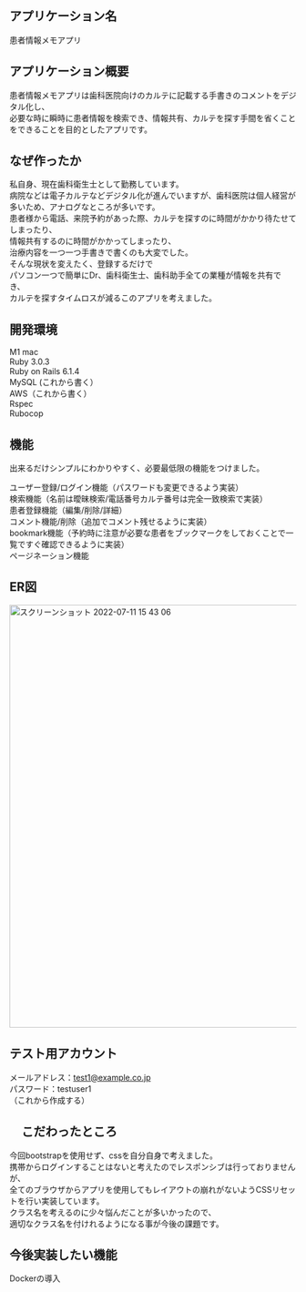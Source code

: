 ## アプリケーション名

患者情報メモアプリ

## アプリケーション概要

患者情報メモアプリは歯科医院向けのカルテに記載する手書きのコメントをデジタル化し、<br>
必要な時に瞬時に患者情報を検索でき、情報共有、カルテを探す手間を省くことをできることを目的としたアプリです。


## なぜ作ったか

私自身、現在歯科衛生士として勤務しています。<br>
病院などは電子カルテなどデジタル化が進んでいますが、歯科医院は個人経営が多いため、アナログなところが多いです。<br>
患者様から電話、来院予約があった際、カルテを探すのに時間がかかり待たせてしまったり、<br>
情報共有するのに時間がかかってしまったり、<br>
治療内容を一つ一つ手書きで書くのも大変でした。<br>
そんな現状を変えたく、登録するだけで<br>
パソコン一つで簡単にDr、歯科衛生士、歯科助手全ての業種が情報を共有でき、<br>
カルテを探すタイムロスが減るこのアプリを考えました。

## 開発環境

M1 mac<br>
Ruby 3.0.3<br>
Ruby on Rails 6.1.4<br>
MySQL (これから書く）<br>
AWS（これから書く）<br>
Rspec<br>
Rubocop

## 機能

出来るだけシンプルにわかりやすく、必要最低限の機能をつけました。<br>

ユーザー登録/ログイン機能（パスワードも変更できるよう実装）<br>
検索機能（名前は曖昧検索/電話番号カルテ番号は完全一致検索で実装）<br>
患者登録機能（編集/削除/詳細）<br>
コメント機能/削除（追加でコメント残せるように実装）<br>
bookmark機能（予約時に注意が必要な患者をブックマークをしておくことで一覧ですぐ確認できるように実装）<br>
ページネーション機能

## ER図
<img width="743" alt="スクリーンショット 2022-07-11 15 43 06" src="https://user-images.githubusercontent.com/93603572/178287726-731d9c73-c1c7-484d-b228-3f0819905305.png">


## テスト用アカウント

メールアドレス：test1@example.co.jp<br>
パスワード：testuser1<br>
（これから作成する）

## 　こだわったところ

今回bootstrapを使用せず、cssを自分自身で考えました。<br>
携帯からログインすることはないと考えたのでレスポンシブは行っておりませんが、<br>
全てのブラウザからアプリを使用してもレイアウトの崩れがないようCSSリセットを行い実装しています。<br>
クラス名を考えるのに少々悩んだことが多いかったので、<br>
適切なクラス名を付けれるようになる事が今後の課題です。

## 今後実装したい機能

Dockerの導入
